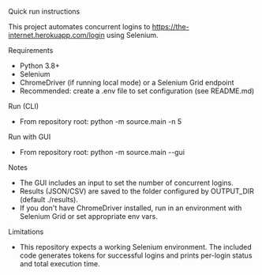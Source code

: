 Quick run instructions

This project automates concurrent logins to https://the-internet.herokuapp.com/login using Selenium.

Requirements
- Python 3.8+
- Selenium
- ChromeDriver (if running local mode) or a Selenium Grid endpoint
- Recommended: create a .env file to set configuration (see README.md)

Run (CLI)
- From repository root:
  python -m source.main -n 5

Run with GUI
- From repository root:
  python -m source.main --gui

Notes
- The GUI includes an input to set the number of concurrent logins.
- Results (JSON/CSV) are saved to the folder configured by OUTPUT_DIR (default ./results).
- If you don't have ChromeDriver installed, run in an environment with Selenium Grid or set appropriate env vars.

Limitations
- This repository expects a working Selenium environment. The included code generates tokens for successful logins and prints per-login status and total execution time.
